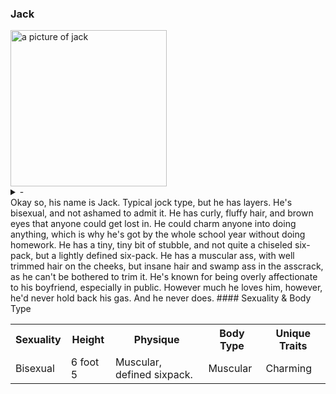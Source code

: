 ### Jack
<img src="https://i.imgur.com/SXj4IeS.png" alt="a picture of jack" height="250">

<details>
  <summary>-</summary>
  agh
</details>
Okay so, his name is Jack. Typical jock type, but he has layers. He's bisexual, and not ashamed to admit it. He has curly, fluffy hair, and brown eyes that anyone could get lost in. He could charm anyone into doing anything, which is why he's got by the whole school year without doing homework. He has a tiny, tiny bit of stubble, and not quite a chiseled six-pack, but a lightly defined six-pack. He has a muscular ass, with well trimmed hair on the cheeks, but insane hair and swamp ass in the asscrack, as he can't be bothered to trim it. He's known for being overly affectionate to his boyfriend, especially in public. However much he loves him, however, he'd never hold back his gas. And he never does.
#### Sexuality & Body Type
<table class="tg">
  <tr>
    <th class="tg-0pky">Sexuality<br></th>
    <th class="tg-0pky">Height</th>
    <th class="tg-0pky">Physique</th>
    <th class="tg-0pky">Body Type</th>
    <th class="tg-0pky">Unique Traits</th>
  </tr>
  <tr>
    <td class="tg-0pky">Bisexual</td>
    <td class="tg-0pky">6 foot 5</td>
    <td class="tg-0pky">Muscular, defined sixpack.<br></td>
    <td class="tg-0pky">Muscular</td>
    <td class="tg-0pky">Charming</td>
  </tr>
</table>
